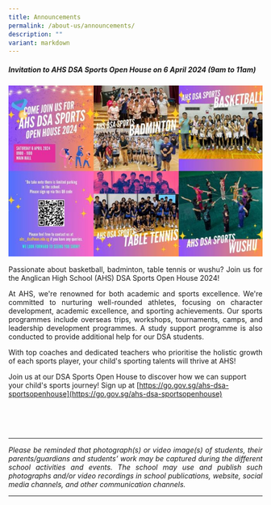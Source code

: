 ```yaml
---
title: Announcements
permalink: /about-us/announcements/
description: ""
variant: markdown
---
```

##### Invitation to AHS DSA Sports Open House on 6 April 2024 (9am to 11am)

![](/images/About%20us/Announcement/2024_DSA_Sports_Open_House_Publicity.jpg)

<p align="justify">Passionate about basketball, badminton, table tennis or wushu? Join us for the Anglican High School (AHS) DSA Sports Open House 2024!</p>
<p align="justify">
At AHS, we're renowned for both academic and sports excellence. We're committed to nurturing well-rounded athletes, focusing on character development, academic excellence, and sporting achievements. Our sports programmes include overseas trips, workshops, tournaments, camps, and leadership development programmes. A study support programme is also conducted to provide additional help for our DSA students.</p>
<p align="justify">
With top coaches and dedicated teachers who prioritise the holistic growth of each sports player, your child's sporting talents will thrive at AHS!</p>

Join us at our DSA Sports Open House to discover how we can support your child's sports journey! Sign up at [https://go.gov.sg/ahs-dsa-sportsopenhouse](https://go.gov.sg/ahs-dsa-sportsopenhouse)

<br><br><br>

<hr>
<p align="justify"><i>
Please be reminded that photograph(s) or video image(s) of students, their parents/guardians and students’ work may be captured during the different school activities and events. The school may use and publish such photographs and/or video recordings in school publications, website, social media channels, and other communication channels. </i></p>
<hr>